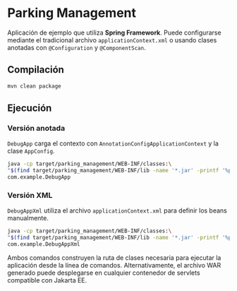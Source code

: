 # Parking Management

Aplicación de ejemplo que utiliza **Spring Framework**. Puede configurarse
mediante el tradicional archivo `applicationContext.xml` o usando clases
anotadas con `@Configuration` y `@ComponentScan`.

## Compilación

```bash
mvn clean package
```

## Ejecución

### Versión anotada

`DebugApp` carga el contexto con `AnnotationConfigApplicationContext` y la
clase `AppConfig`.

```bash
java -cp target/parking_management/WEB-INF/classes:\
"$(find target/parking_management/WEB-INF/lib -name '*.jar' -printf '%p:')" \
com.example.DebugApp
```

### Versión XML

`DebugAppXml` utiliza el archivo `applicationContext.xml` para definir los
beans manualmente.

```bash
java -cp target/parking_management/WEB-INF/classes:\
"$(find target/parking_management/WEB-INF/lib -name '*.jar' -printf '%p:')" \
com.example.DebugAppXml
```

Ambos comandos construyen la ruta de clases necesaria para ejecutar la
aplicación desde la línea de comandos. Alternativamente, el archivo WAR
generado puede desplegarse en cualquier contenedor de servlets compatible con
Jakarta EE.

